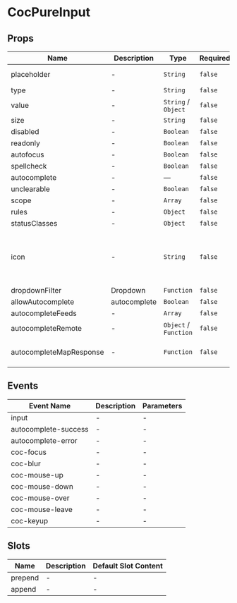 # CocPureInput

## Props

<!-- @vuese:CocPureInput:props:start -->
|Name|Description|Type|Required|Default|
|---|---|---|---|---|
|placeholder|-|`String`|`false`|Enter here..|
|type|-|`String`|`false`|text|
|value|-|`String` /  `Object`|`false`|-|
|size|-|`String`|`false`|normal|
|disabled|-|`Boolean`|`false`|-|
|readonly|-|`Boolean`|`false`|-|
|autofocus|-|`Boolean`|`false`|-|
|spellcheck|-|`Boolean`|`false`|-|
|autocomplete|-|—|`false`|off|
|unclearable|-|`Boolean`|`false`|-|
|scope|-|`Array`|`false`|[]|
|rules|-|`Object`|`false`|-|
|statusClasses|-|`Object`|`false`|{}|
|icon|-|`String`|`false`|ivu-icon ivu-icon-md-create|
|dropdownFilter|Dropdown|`Function`|`false`|-|
|allowAutocomplete|autocomplete|`Boolean`|`false`|-|
|autocompleteFeeds|-|`Array`|`false`|[]|
|autocompleteRemote|-|`Object` /  `Function`|`false`|-|
|autocompleteMapResponse|-|`Function`|`false`|(res, val) => res|

<!-- @vuese:CocPureInput:props:end -->


## Events

<!-- @vuese:CocPureInput:events:start -->
|Event Name|Description|Parameters|
|---|---|---|
|input|-|-|
|autocomplete-success|-|-|
|autocomplete-error|-|-|
|coc-focus|-|-|
|coc-blur|-|-|
|coc-mouse-up|-|-|
|coc-mouse-down|-|-|
|coc-mouse-over|-|-|
|coc-mouse-leave|-|-|
|coc-keyup|-|-|

<!-- @vuese:CocPureInput:events:end -->


## Slots

<!-- @vuese:CocPureInput:slots:start -->
|Name|Description|Default Slot Content|
|---|---|---|
|prepend|-|-|
|append|-|-|

<!-- @vuese:CocPureInput:slots:end -->


